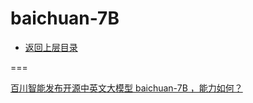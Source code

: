 # baichuan-7B

* [返回上层目录](../baichuan-intelligence.md)



===

[百川智能发布开源中英文大模型 baichuan-7B ，能力如何？](https://www.zhihu.com/question/606757218/answer/3075407382)

